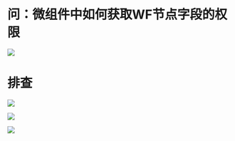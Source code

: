# 问：微组件中如何获取WF节点字段的权限

![](/AllFiles/前端文档/1-Lego（全）/1-功能维度-微组件汇总/09-微组件WF节点字段权限/images/004.png)



# 排查

![](/AllFiles/前端文档/1-Lego（全）/1-功能维度-微组件汇总/09-微组件WF节点字段权限/images/001.png)

![](/AllFiles/前端文档/1-Lego（全）/1-功能维度-微组件汇总/09-微组件WF节点字段权限/images/002.png)

![](/AllFiles/前端文档/1-Lego（全）/1-功能维度-微组件汇总/09-微组件WF节点字段权限/images/003.png)